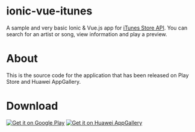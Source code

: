 # ionic-vue-itunes
A sample and very basic Ionic & Vue.js app for [iTunes Store API](https://affiliate.itunes.apple.com/resources/documentation/itunes-store-web-service-search-api/).
You can search for an artist or song, view information and play a preview.

# About
This is the source code for the application that has been released on Play Store and Huawei AppGallery.

# Download
<a href='https://play.google.com/store/apps/details?id=com_ionic_vue_tunes.app&pcampaignid=pcampaignidMKT-Other-global-all-co-prtnr-py-PartBadge-Mar2515-1'><img alt='Get it on Google Play' src='https://play.google.com/intl/en_us/badges/static/images/badges/en_badge_web_generic.png'/></a>
<a href='https://appgallery.cloud.huawei.com/ag/n/app/C104369939?channelId=Github&referrer=github&id=78e907eac6ff486a937de382dc6dd0ce&s=8A7297EC1748700F739989603D1F4AF1DFAE77E2E2F4A796B551CB4EFAFA418A&detailType=0&v='><img alt='Get it on Huawei AppGallery' src='https://upload.wikimedia.org/wikipedia/commons/e/e7/Huawei_AppGallery_white_badge_EN.png'/></a>
